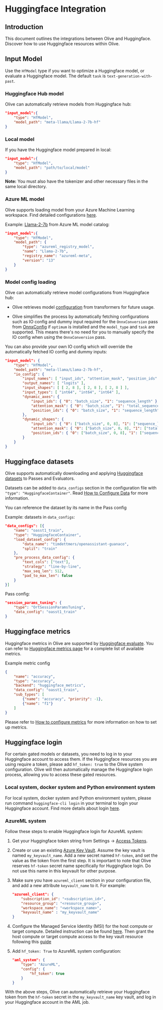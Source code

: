 # Huggingface Integration

## Introduction

This document outlines the integrations between Olive and Huggingface. Discover how to use Huggingface resources within Olive.

## Input Model

Use the `HfModel` type if you want to optimize a Huggingface model, or evaluate a Huggingface model. The default `task` is `text-generation-with-past`.

### Huggingface Hub model

Olive can automatically retrieve models from Huggingface hub:

```json
"input_model":{
    "type": "HfModel",
    "model_path": "meta-llama/Llama-2-7b-hf"
}
```

### Local model

If you have the Huggingface model prepared in local:

```json
"input_model":{
    "type": "HfModel",
    "model_path": "path/to/local/model"
}
```

**Note:** You must also have the tokenizer and other necessary files in the same local directory.

### Azure ML model

Olive supports loading model from your Azure Machine Learning workspace. Find detailed configurations [here](./azure-ai/azure-ai.md).

Example: [Llama-2-7b](https://ml.azure.com/models/Llama-2-7b/version/13/catalog/registry/azureml-meta) from Azure ML model catalog:

```json
"input_model":{
    "type": "HfModel",
    "model_path": {
        "type": "azureml_registry_model",
        "name": "Llama-2-7b",
        "registry_name": "azureml-meta",
        "version": "13"
    }
}
```

### Model config loading

Olive can automatically retrieve model configurations from Huggingface hub:

- Olive retrieves model [configuration](https://huggingface.co/docs/transformers/main/en/model_doc/auto#transformers.AutoConfig) from transformers for future usage.

- Olive simplifies the process by automatically fetching configurations such as IO config and dummy input required for the `OnnxConversion` pass from [OnnxConfig](https://huggingface.co/docs/optimum/main/en/exporters/onnx/package_reference/configuration#optimum.exporters.onnx.OnnxConfig) if `optimum` is installed and the `model_type` and `task` are supported. This means there's no need for you to manually specify the IO config when using the `OnnxConversion` pass.

You can also provide your own IO config which will override the automatically fetched IO config and dummy inputs:

```json
"input_model": {
    "type": "HfModel",
    "model_path": "meta-llama/Llama-2-7b-hf",
    "io_config": {
        "input_names": [ "input_ids", "attention_mask", "position_ids" ],
        "output_names": [ "logits" ],
        "input_shapes": [ [ 2, 8 ], [ 2, 8 ], [ 2, 8 ] ],
        "input_types": [ "int64", "int64", "int64" ],
        "dynamic_axes": {
            "input_ids": { "0": "batch_size", "1": "sequence_length" },
            "attention_mask": { "0": "batch_size", "1": "total_sequence_length" },
            "position_ids": { "0": "batch_size", "1": "sequence_length" }
        },
        "dynamic_shapes": {
            "input_ids": { "0": ["batch_size", 0, 8], "1": ["sequence_length", 0, 2048] },
            "attention_mask": { "0": ["batch_size", 0, 8], "1": ["total_sequence_length", 0, 3072] },
            "position_ids": { "0": ["batch_size", 0, 8], "1": ["sequence_length", 0, 2048] }
        }
    }
}
```

## Huggingface datasets

Olive supports automatically downloading and applying [Huggingface datasets](https://huggingface.co/datasets) to Passes and Evaluators.

Datasets can be added to `data_configs` section in the configuration file with `"type": "HuggingfaceContainer"`. Read [How to Configure Data](how-to-configure-data.md) for more information.

You can reference the dataset by its name in the Pass config

Example: datasets in `data_configs`:

```json
"data_configs": [{
    "name": "oasst1_train",
    "type": "HuggingfaceContainer",
    "load_dataset_config": {
        "data_name": "timdettmers/openassistant-guanaco",
        "split": "train"
    },
    "pre_process_data_config": {
        "text_cols": ["text"],
        "strategy": "line-by-line",
        "max_seq_len": 512,
        "pad_to_max_len": false
    }
}]
```

Pass config:

```json
"session_params_tuning": {
    "type": "OrtSessionParamsTuning",
    "data_config": "oasst1_train"
}
```

## Huggingface metrics
Huggingface metrics in Olive are supported by [Huggingface evaluate](https://huggingface.co/docs/evaluate/index). You can refer to [Huggingface metrics page](https://huggingface.co/metrics) for a complete list of available metrics.

Example metric config

```json
{
    "name": "accuracy",
    "type": "accuracy",
    "backend": "huggingface_metrics",
    "data_config": "oasst1_train",
    "sub_types": [
        {"name": "accuracy", "priority": -1},
        {"name": "f1"}
    ]
}
```

Please refer to [How to configure metrics](metrics-configuration.md) for more information on how to set up metrics.

## Huggingface login

For certain gated models or datasets, you need to log in to your Huggingface account to access them. If the Huggingface resources you are using require a token, please add `hf_token: true` to the Olive system configuration. Olive will then automatically manage the Huggingface login process, allowing you to access these gated resources.

### Local system, docker system and Python environment system

For local system, docker system and Python environment system, please run command `huggingface-cli login` in your terminal to login your Huggingface account. Find more details about login [here](https://huggingface.co/docs/huggingface_hub/quick-start#login).

### AzureML system

Follow these steps to enable Huggingface login for AzureML system:

1. Get your Huggingface token string from Settings -> [Access Tokens](https://huggingface.co/settings/tokens).

1. Create or use an existing [Azure Key Vault](https://learn.microsoft.com/en-us/azure/key-vault/general/overview). Assume the key vault is named `my_keyvault_name`. Add a new secret named `hf-token`, and set the value as the token from the first step. It is important to note that Olive reserves `hf-token` secret name specifically for Huggingface login. Do not use this name in this keyvault for other purpose.

1. Make sure you have `azureml_client` section in your configuration file, and add a new attribute `keyvault_name` to it. For example:

    ```json
    "azureml_client": {
        "subscription_id": "<subscription_id>",
        "resource_group": "<resource_group>",
        "workspace_name": "<workspace_name>",
        "keyvault_name" : "my_keyvault_name"
    }
    ```

1. Configure the Managed Service Identity (MSI) for the host compute or target compute. Detailed instruction can be found [here](https://learn.microsoft.com/en-us/azure/machine-learning/how-to-setup-authentication?view=azureml-api-2&tabs=sdk#configure-a-managed-identity). Then grant the host compute or target compute access to the key vault resource following this [guide](https://learn.microsoft.com/en-us/azure/key-vault/general/assign-access-policy?tabs=azure-portal)

1. Add `hf_token: True` to AzureML system configuration:

    ```json
    "aml_system": {
        "type": "AzureML",
        "config": {
            "hf_token": true
        }
    }
    ```

With the above steps, Olive can automatically retrieve your Huggingface token from the `hf-token` secret in the `my_keyvault_name` key vault, and log in your Huggingface account in the AML job.
